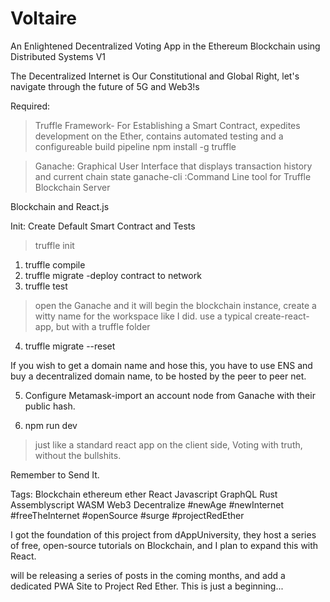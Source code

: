 # Voltaire
An Enlightened Decentralized Voting App in the Ethereum Blockchain using Distributed Systems V1


The Decentralized Internet is Our Constitutional and Global Right, let's navigate through the future of 5G and Web3!s


Required:
> Truffle Framework- For Establishing a Smart Contract, expedites development on the Ether, contains automated testing and a configureable build pipeline
> npm install -g truffle

>Ganache: Graphical User Interface that displays transaction history and current chain state
>ganache-cli :Command Line tool for Truffle Blockchain Server

Blockchain and React.js


Init: Create Default Smart Contract and Tests
> truffle init
1. truffle compile
2. truffle migrate -deploy contract to network
3. truffle test

>open the Ganache and it will begin the blockchain instance, create a witty name for the workspace like I did. 
>use a typical create-react-app, but with a truffle folder
4. truffle migrate --reset

If you wish to get a domain name and hose this, you have to use ENS and buy a decentralized domain name, to be hosted by the peer to peer net.

5. Configure Metamask-import an account node from Ganache with their public hash. 

6. npm run dev 
>just like a standard react app on the client side, 
>Voting with truth, without the bullshits.

Remember to Send It.  



Tags:
Blockchain
ethereum
ether
React
Javascript
GraphQL
Rust
Assemblyscript
WASM
Web3
Decentralize
#newAge
#newInternet
#freeTheInternet
#openSource
#surge
#projectRedEther


I got the foundation of this project from dAppUniversity, they host a series of free, open-source tutorials on Blockchain, and I plan to expand this with React. 

will be releasing a series of posts in the coming months, and add a dedicated PWA Site to Project Red Ether. This is just a beginning...  
